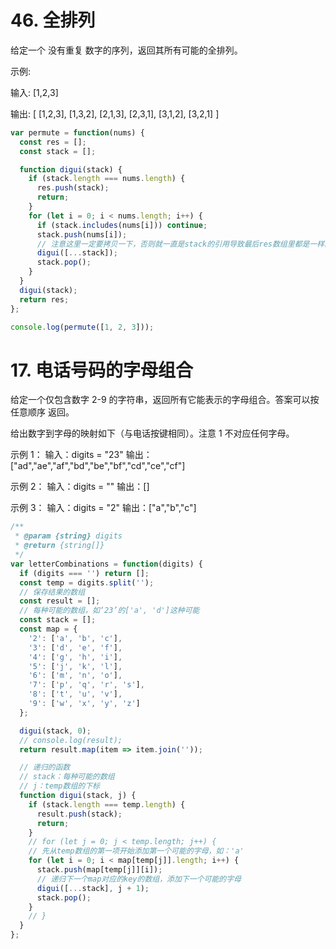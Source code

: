 # 46. 全排列

给定一个 没有重复 数字的序列，返回其所有可能的全排列。

示例:

输入: [1,2,3]

输出:
[
[1,2,3],
[1,3,2],
[2,1,3],
[2,3,1],
[3,1,2],
[3,2,1]
]

```js
var permute = function(nums) {
  const res = [];
  const stack = [];

  function digui(stack) {
    if (stack.length === nums.length) {
      res.push(stack);
      return;
    }
    for (let i = 0; i < nums.length; i++) {
      if (stack.includes(nums[i])) continue;
      stack.push(nums[i]);
      // 注意这里一定要拷贝一下，否则就一直是stack的引用导致最后res数组里都是一样的子项
      digui([...stack]);
      stack.pop();
    }
  }
  digui(stack);
  return res;
};

console.log(permute([1, 2, 3]));
```

# 17. 电话号码的字母组合

给定一个仅包含数字 2-9 的字符串，返回所有它能表示的字母组合。答案可以按 任意顺序 返回。

给出数字到字母的映射如下（与电话按键相同）。注意 1 不对应任何字母。

示例 1：
输入：digits = "23"
输出：["ad","ae","af","bd","be","bf","cd","ce","cf"]

示例 2：
输入：digits = ""
输出：[]

示例 3：
输入：digits = "2"
输出：["a","b","c"]

```js
/**
 * @param {string} digits
 * @return {string[]}
 */
var letterCombinations = function(digits) {
  if (digits === '') return [];
  const temp = digits.split('');
  // 保存结果的数组
  const result = [];
  // 每种可能的数组，如‘23’的['a', 'd']这种可能
  const stack = [];
  const map = {
    '2': ['a', 'b', 'c'],
    '3': ['d', 'e', 'f'],
    '4': ['g', 'h', 'i'],
    '5': ['j', 'k', 'l'],
    '6': ['m', 'n', 'o'],
    '7': ['p', 'q', 'r', 's'],
    '8': ['t', 'u', 'v'],
    '9': ['w', 'x', 'y', 'z']
  };

  digui(stack, 0);
  // console.log(result);
  return result.map(item => item.join(''));

  // 递归的函数
  // stack：每种可能的数组
  // j：temp数组的下标
  function digui(stack, j) {
    if (stack.length === temp.length) {
      result.push(stack);
      return;
    }
    // for (let j = 0; j < temp.length; j++) {
    // 先从temp数组的第一项开始添加第一个可能的字母，如：'a'
    for (let i = 0; i < map[temp[j]].length; i++) {
      stack.push(map[temp[j]][i]);
      // 递归下一个map对应的key的数组，添加下一个可能的字母
      digui([...stack], j + 1);
      stack.pop();
    }
    // }
  }
};
```
